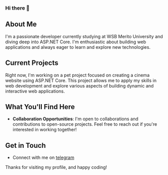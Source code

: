 ### Hi there 👋

## About Me

I'm a passionate developer currently studying at WSB Merito University and diving deep into ASP.NET Core.
I'm enthusiastic about building web applications and always eager to learn and explore new technologies.

## Current Projects

Right now, I'm working on a pet project focused on creating a cinema website using ASP.NET Core.
This project allows me to apply my skills in web development and explore various aspects of building dynamic
and interactive web applications.

## What You'll Find Here

- **Collaboration Opportunities**: I'm open to collaborations and contributions to open-source projects. Feel free to reach out if you're interested in working together!

## Get in Touch

- Connect with me on [telegram](https://t.me/ppashtetskiy)

Thanks for visiting my profile, and happy coding!

